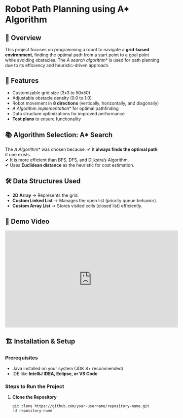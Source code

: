 # Robot Path Planning using A* Algorithm

## 📌 Overview
This project focuses on programming a robot to navigate a **grid-based environment**, finding the optimal path from a start point to a goal point while avoiding obstacles. The **A* search algorithm** is used for path planning due to its efficiency and heuristic-driven approach.

## 🚀 Features
- Customizable grid size (3x3 to 50x50)
- Adjustable obstacle density (0.0 to 1.0)
- Robot movement in **8 directions** (vertically, horizontally, and diagonally)
- **A* Algorithm implementation** for optimal pathfinding
- Data structure optimizations for improved performance
- **Test plans** to ensure functionality

## 📚 Algorithm Selection: A* Search
The **A* Algorithm** was chosen because:
✔ It **always finds the optimal path** if one exists.  
✔ It is more efficient than BFS, DFS, and Dijkstra’s Algorithm.  
✔ Uses **Euclidean distance** as the heuristic for cost estimation.  

## 🛠 Data Structures Used
- **2D Array** → Represents the grid.
- **Custom Linked List** → Manages the open list (priority queue behavior).
- **Custom Array List** → Stores visited cells (closed list) efficiently.

## 🎥 Demo Video
<iframe width="560" height="315" src="https://www.youtube.com/embed/https://youtu.be/r5lKiIhQjfo" 
title="YouTube Video Player" frameborder="0" allowfullscreen></iframe>


## 🏗 Installation & Setup
### **Prerequisites**
- Java installed on your system (JDK 8+ recommended)
- IDE like **IntelliJ IDEA, Eclipse, or VS Code**

### **Steps to Run the Project**
1. **Clone the Repository**  
   ```bash
   git clone https://github.com/your-username/repository-name.git
   cd repository-name
